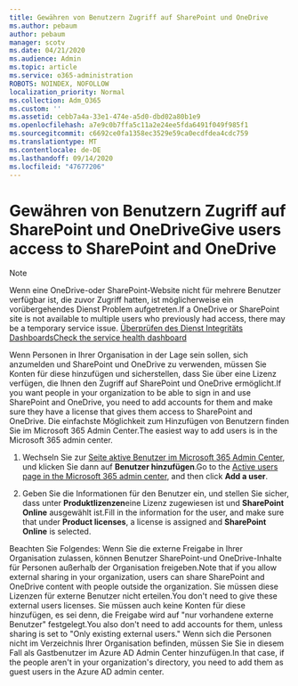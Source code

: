 ```yaml
---
title: Gewähren von Benutzern Zugriff auf SharePoint und OneDrive
ms.author: pebaum
author: pebaum
manager: scotv
ms.date: 04/21/2020
ms.audience: Admin
ms.topic: article
ms.service: o365-administration
ROBOTS: NOINDEX, NOFOLLOW
localization_priority: Normal
ms.collection: Adm_O365
ms.custom: ''
ms.assetid: cebb7a4a-33e1-474e-a5d0-dbd02a80b1e9
ms.openlocfilehash: a7e9c0b7ffa5c11a2e24ee5fda6491f049f985f1
ms.sourcegitcommit: c6692ce0fa1358ec3529e59ca0ecdfdea4cdc759
ms.translationtype: MT
ms.contentlocale: de-DE
ms.lasthandoff: 09/14/2020
ms.locfileid: "47677206"
---
```

# <a name="give-users-access-to-sharepoint-and-onedrive"></a><span data-ttu-id="e6524-102">Gewähren von Benutzern Zugriff auf SharePoint und OneDrive</span><span class="sxs-lookup"><span data-stu-id="e6524-102">Give users access to SharePoint and OneDrive</span></span>

> [!NOTE]
> <span data-ttu-id="e6524-103">Wenn eine OneDrive-oder SharePoint-Website nicht für mehrere Benutzer verfügbar ist, die zuvor Zugriff hatten, ist möglicherweise ein vorübergehendes Dienst Problem aufgetreten.</span><span class="sxs-lookup"><span data-stu-id="e6524-103">If a OneDrive or SharePoint site is not available to multiple users who previously had access, there may be a temporary service issue.</span></span> [<span data-ttu-id="e6524-104">Überprüfen des Dienst Integritäts Dashboards</span><span class="sxs-lookup"><span data-stu-id="e6524-104">Check the service health dashboard</span></span>](https://portal.office.com/adminportal/home#/servicehealth)
  
<span data-ttu-id="e6524-105">Wenn Personen in Ihrer Organisation in der Lage sein sollen, sich anzumelden und SharePoint und OneDrive zu verwenden, müssen Sie Konten für diese hinzufügen und sicherstellen, dass Sie über eine Lizenz verfügen, die Ihnen den Zugriff auf SharePoint und OneDrive ermöglicht.</span><span class="sxs-lookup"><span data-stu-id="e6524-105">If you want people in your organization to be able to sign in and use SharePoint and OneDrive, you need to add accounts for them and make sure they have a license that gives them access to SharePoint and OneDrive.</span></span> <span data-ttu-id="e6524-106">Die einfachste Möglichkeit zum Hinzufügen von Benutzern finden Sie im Microsoft 365 Admin Center.</span><span class="sxs-lookup"><span data-stu-id="e6524-106">The easiest way to add users is in the Microsoft 365 admin center.</span></span>
  
1. <span data-ttu-id="e6524-107">Wechseln Sie zur [Seite aktive Benutzer im Microsoft 365 Admin Center](https://portal.office.com/adminportal/home#/users), und klicken Sie dann auf **Benutzer hinzufügen**.</span><span class="sxs-lookup"><span data-stu-id="e6524-107">Go to the [Active users page in the Microsoft 365 admin center](https://portal.office.com/adminportal/home#/users), and then click **Add a user**.</span></span>
    
2. <span data-ttu-id="e6524-108">Geben Sie die Informationen für den Benutzer ein, und stellen Sie sicher, dass unter **Produktlizenzen**eine Lizenz zugewiesen ist und **SharePoint Online** ausgewählt ist.</span><span class="sxs-lookup"><span data-stu-id="e6524-108">Fill in the information for the user, and make sure that under **Product licenses**, a license is assigned and **SharePoint Online** is selected.</span></span> 
    
<span data-ttu-id="e6524-109">Beachten Sie Folgendes: Wenn Sie die externe Freigabe in Ihrer Organisation zulassen, können Benutzer SharePoint-und OneDrive-Inhalte für Personen außerhalb der Organisation freigeben.</span><span class="sxs-lookup"><span data-stu-id="e6524-109">Note that if you allow external sharing in your organization, users can share SharePoint and OneDrive content with people outside the organization.</span></span> <span data-ttu-id="e6524-110">Sie müssen diese Lizenzen für externe Benutzer nicht erteilen.</span><span class="sxs-lookup"><span data-stu-id="e6524-110">You don't need to give these external users licenses.</span></span> <span data-ttu-id="e6524-111">Sie müssen auch keine Konten für diese hinzufügen, es sei denn, die Freigabe wird auf "nur vorhandene externe Benutzer" festgelegt.</span><span class="sxs-lookup"><span data-stu-id="e6524-111">You also don't need to add accounts for them, unless sharing is set to "Only existing external users."</span></span> <span data-ttu-id="e6524-112">Wenn sich die Personen nicht im Verzeichnis Ihrer Organisation befinden, müssen Sie Sie in diesem Fall als Gastbenutzer im Azure AD Admin Center hinzufügen.</span><span class="sxs-lookup"><span data-stu-id="e6524-112">In that case, if the people aren't in your organization's directory, you need to add them as guest users in the Azure AD admin center.</span></span>
  

